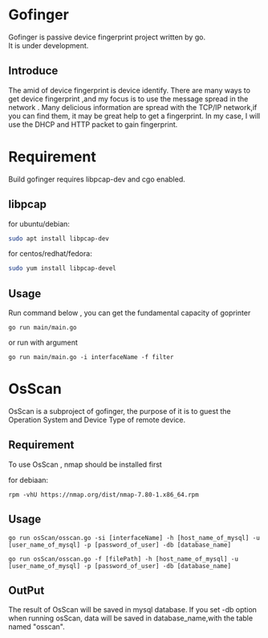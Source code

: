 # Gofinger
Gofinger is passive device fingerprint project written by go.  
It is under development.

## Introduce
The amid of device fingerprint is device identify.  There are many ways to get device fingerprint ,and my focus is to use the message spread in the 
network . Many delicious information are spread with the TCP/IP network,if you can 
find them, it may be great help to get a fingerprint. In my case, I will use the DHCP and HTTP packet to gain fingerprint.

# Requirement
Build gofinger requires libpcap-dev and cgo enabled.
## libpcap
for ubuntu/debian:

```sh
sudo apt install libpcap-dev
```

for centos/redhat/fedora:

```sh
sudo yum install libpcap-devel
```

## Usage
Run command below , you can get the fundamental capacity of goprinter
```shell script
go run main/main.go
```
or run with argument
```shell script
go run main/main.go -i interfaceName -f filter
```

# OsScan
OsScan is a subproject of gofinger, the purpose of it is to guest the Operation System and Device Type of remote device.

## Requirement
To use OsScan , nmap should be installed first

for debiaan:
```shell script
rpm -vhU https://nmap.org/dist/nmap-7.80-1.x86_64.rpm
```

## Usage
```shell script
go run osScan/osscan.go -si [interfaceName] -h [host_name_of_mysql] -u [user_name_of_mysql] -p [password_of_user] -db [database_name]
```
```shell script
go run osScan/osscan.go -f [filePath] -h [host_name_of_mysql] -u [user_name_of_mysql] -p [password_of_user] -db [database_name]
```

## OutPut
The result of OsScan will be saved in mysql database. If you  set -db option when running osScan, data will be saved in database_name,with the table named "osscan".
 
